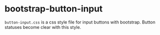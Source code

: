 # bootstrap-button-input

`button-input.css` is a css style file for input buttons with bootstrap.
Button statuses become clear with this style.
